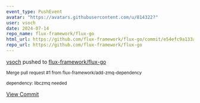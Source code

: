 ```yaml
---
event_type: PushEvent
avatar: "https://avatars.githubusercontent.com/u/814322?"
user: vsoch
date: 2024-07-14
repo_name: flux-framework/flux-go
html_url: https://github.com/flux-framework/flux-go/commit/e54efc9a133aa17890c9a9593f79daf282b61ecc
repo_url: https://github.com/flux-framework/flux-go
---
```


<a href='https://github.com/vsoch' target='_blank'>vsoch</a> pushed to <a href='https://github.com/flux-framework/flux-go' target='_blank'>flux-framework/flux-go</a>

<small>Merge pull request #1 from flux-framework/add-zmq-dependency

dependency: libczmq needed</small>

<a href='https://github.com/flux-framework/flux-go/commit/e54efc9a133aa17890c9a9593f79daf282b61ecc' target='_blank'>View Commit</a>